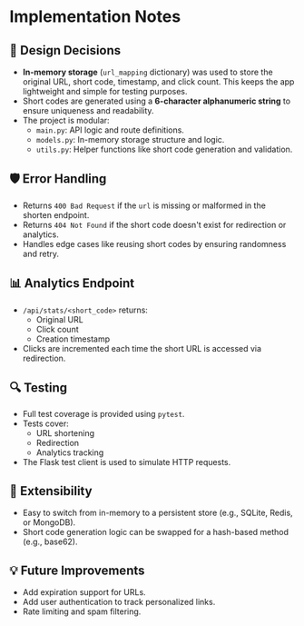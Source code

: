 # Implementation Notes

## 🔧 Design Decisions
- **In-memory storage** (`url_mapping` dictionary) was used to store the original URL, short code, timestamp, and click count. This keeps the app lightweight and simple for testing purposes.
- Short codes are generated using a **6-character alphanumeric string** to ensure uniqueness and readability.
- The project is modular:
  - `main.py`: API logic and route definitions.
  - `models.py`: In-memory storage structure and logic.
  - `utils.py`: Helper functions like short code generation and validation.

## 🛡️ Error Handling
- Returns `400 Bad Request` if the `url` is missing or malformed in the shorten endpoint.
- Returns `404 Not Found` if the short code doesn't exist for redirection or analytics.
- Handles edge cases like reusing short codes by ensuring randomness and retry.

## 📊 Analytics Endpoint
- `/api/stats/<short_code>` returns:
  - Original URL
  - Click count
  - Creation timestamp
- Clicks are incremented each time the short URL is accessed via redirection.

## 🔍 Testing
- Full test coverage is provided using `pytest`.
- Tests cover:
  - URL shortening
  - Redirection
  - Analytics tracking
- The Flask test client is used to simulate HTTP requests.

## 🔄 Extensibility
- Easy to switch from in-memory to a persistent store (e.g., SQLite, Redis, or MongoDB).
- Short code generation logic can be swapped for a hash-based method (e.g., base62).

## 💡 Future Improvements
- Add expiration support for URLs.
- Add user authentication to track personalized links.
- Rate limiting and spam filtering.


